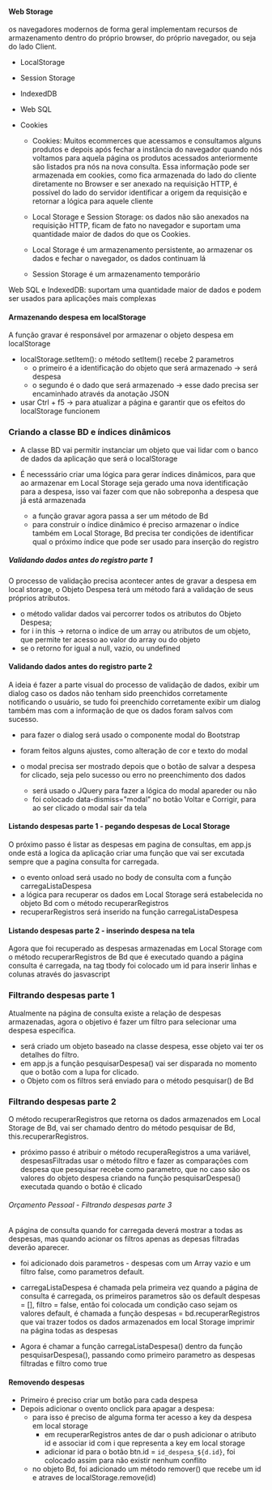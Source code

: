 #### Web Storage

os navegadores modernos de forma geral implementam recursos de armazenamento dentro do próprio browser, do próprio navegador, ou seja do lado Client.

- LocalStorage
- Session Storage
- IndexedDB
- Web SQL
- Cookies

    * Cookies: Muitos ecommerces que acessamos e consultamos alguns produtos e depois após fechar a instância do navegador quando nós voltamos para aquela página os produtos acessados anteriormente são listados pra nós na nova consulta. Essa informação pode ser armazenada em cookies, como fica armazenada do lado do cliente diretamente no Browser e ser anexado na requisição HTTP, é possível do lado do servidor identificar a origem da requisição e retornar a lógica para aquele cliente

    * Local Storage e Session Storage: os dados não são anexados na requisição HTTP, ficam de fato no navegador e suportam uma quantidade maior de dados do que os Cookies.

    * Local Storage é um armazenamento persistente, ao armazenar os dados e fechar o navegador, os dados continuam lá
    * Session Storage é um armazenamento temporário

Web SQL e IndexedDB: suportam uma quantidade maior de dados e podem ser usados para aplicações mais complexas

#### Armazenando despesa em localStorage

A função gravar é responsável por armazenar o objeto despesa em localStorage

* localStorage.setItem(): o método setItem() recebe 2 parametros
    - o primeiro é a identificação do objeto que será armazenado -> será despesa
    - o segundo é o dado que será armazenado -> esse dado precisa ser encaminhado através da anotação JSON
* usar Ctrl + f5 -> para atualizar a página e garantir que os efeitos do localStorage funcionem

### Criando a classe BD e índices dinâmicos

* A classe BD vai permitir instanciar um objeto que vai lidar com o banco de dados da aplicação que será o localStorage

* É necesssário criar uma lógica para gerar índices dinâmicos, para que ao armazenar em Local Storage seja gerado uma nova identificação para a despesa, isso vai fazer com que não sobreponha a despesa que já está armazenada

    * a função gravar agora passa a ser um método de Bd
    * para construir o índice dinâmico é preciso armazenar o índice também em Local Storage, Bd precisa ter condições de identificar qual o próximo índice que pode ser usado para inserção do registro

##### Validando dados antes do registro parte 1

O processo de validação precisa acontecer antes de gravar a despesa em local storage, o Objeto Despesa terá um método fará a validação de seus próprios atributos.

* o método validar dados vai percorrer todos os atributos do Objeto Despesa;
* for i in this -> retorna o indice de um array ou atributos de um objeto, que permite ter acesso ao valor do array ou do objeto
* se o retorno for igual a null, vazio, ou undefined

#### Validando dados antes do registro parte 2

A ideia é fazer a parte visual do processo de validação de dados, exibir um dialog caso os dados não tenham sido preenchidos corretamente notificando o usuário, se tudo foi preenchido corretamente exibir um dialog também mas com a informação de que os dados foram salvos com sucesso.

* para fazer o dialog será usado o componente modal do Bootstrap
* foram feitos alguns ajustes, como alteração de cor e texto do modal
  
* o modal precisa ser mostrado depois que o botão de salvar a despesa for clicado, seja pelo sucesso ou erro no preenchimento dos dados
    -   será usado o JQuery para fazer a lógica do modal apareder ou não
    -   foi colocado data-dismiss="modal" no botão Voltar e Corrigir, para ao ser clicado o modal sair da tela


#### Listando despesas parte 1 - pegando despesas de Local Storage

O próximo passo é listar as despesas em pagina de consultas, em app.js onde está a logica da aplicação criar uma função que vai ser excutada sempre que a pagina consulta for carregada.

* o evento onload será usado no body de consulta com a função carregaListaDespesa
* a lógica para recuperar os dados em Local Storage será estabelecida no objeto Bd com o método recuperarRegistros
* recuperarRegistros será inserido na função carregaListaDespesa

#### Listando despesas parte 2 - inserindo despesa na tela

Agora que foi recuperado as despesas armazenadas em Local Storage com o método recuperarRegistros de Bd que é executado quando a página consulta é carregada, na tag tbody foi colocado um id <tbody id="listaDespesas"> para inserir linhas e colunas através do jasvascript

### Filtrando despesas parte 1

Atualmente na página de consulta existe a relação de despesas armazenadas, agora o objetivo é fazer um filtro para selecionar uma despesa específica.

* será criado um objeto baseado na classe despesa, esse objeto vai ter os detalhes do filtro.
* em app.js a função pesquisarDespesa() vai ser disparada no momento que o botão com a lupa for clicado.
* o Objeto com os filtros será enviado para o método pesquisar() de Bd 


### Filtrando despesas parte 2

O método recuperarRegistros que retorna os dados armazenados em Local Storage de Bd, vai ser chamado dentro do método pesquisar de Bd, this.recuperarRegistros.

* próximo passo é atribuir o método recuperaRegistros a uma variável, despesasFiltradas usar o método filtro e fazer as comparações com despesa que pesquisar recebe como parametro, que no caso são os valores do objeto despesa criando na função pesquisarDespesa() executada quando o botão é clicado 


###### Orçamento Pessoal - Filtrando despesas parte 3

A página de consulta quando for carregada deverá mostrar a todas as despesas, mas quando acionar os filtros apenas as depesas filtradas deverão aparecer.

* foi adicionado dois parametros - despesas com um Array vazio e um filtro false, como parametros default.

* carregaListaDespesa é chamada pela primeira vez quando a página de consulta é carregada, os primeiros parametros são os default despesas = [], filtro = false, então foi colocada um condição caso sejam os valores default, é chamada a função despesas = bd.recuperarRegistros que vai trazer todos os dados armazenados em local Storage imprimir na página todas as despesas

*  Agora é chamar a função carregaListaDespesa() dentro da função pesquisarDespesa(), passando como primeiro parametro as despesas filtradas e filtro como true


#### Removendo despesas

* Primeiro é preciso criar um botão para cada despesa
* Depois adicionar o ovento onclick para apagar a despesa:
    - para isso é preciso de alguma forma ter acesso a key da despesa em local storage
        - em recuperarRegistros antes de dar o push adicionar o atributo id e associar id com i que representa a key em local storage 
        - adicionar id para o botão btn.id = `id_despesa_${d.id}`, foi colocado assim para não existir nenhum conflito
    - no objeto Bd, foi adicionado um método remover() que recebe um id e atraves de localStorage.remove(id)